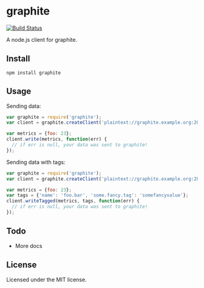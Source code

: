 # graphite

[![Build Status](https://secure.travis-ci.org/felixge/node-graphite.png)](http://travis-ci.org/felixge/node-graphite)

A node.js client for graphite.

## Install

```
npm install graphite
```

## Usage

Sending data:

```js
var graphite = require('graphite');
var client = graphite.createClient('plaintext://graphite.example.org:2003/');

var metrics = {foo: 23};
client.write(metrics, function(err) {
  // if err is null, your data was sent to graphite!
});
```

Sending data with tags:

```js
var graphite = require('graphite');
var client = graphite.createClient('plaintext://graphite.example.org:2003/');

var metrics = {foo: 23};
var tags = {'name': 'foo.bar', 'some.fancy.tag': 'somefancyvalue'};
client.writeTagged(metrics, tags, function(err) {
  // if err is null, your data was sent to graphite!
});
```

## Todo

* More docs

## License

Licensed under the MIT license.
